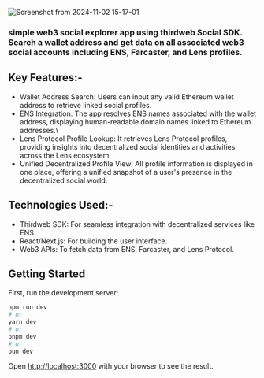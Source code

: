 ![Screenshot from 2024-11-02 15-17-01](https://github.com/user-attachments/assets/f6bb1b2c-b70e-4514-8b5b-0497a1dc334c)

### simple web3 social explorer app using thirdweb Social SDK. Search a wallet address and get data on all associated web3 social accounts including ENS, Farcaster, and Lens profiles.

## Key Features:-
* Wallet Address Search: Users can input any valid Ethereum wallet address to retrieve linked social profiles.
* ENS Integration: The app resolves ENS names associated with the wallet address, displaying human-readable domain names linked to Ethereum addresses.\
* Lens Protocol Profile Lookup: It retrieves Lens Protocol profiles, providing insights into decentralized social identities and activities across the Lens ecosystem.
* Unified Decentralized Profile View: All profile information is displayed in one place, offering a unified snapshot of a user's presence in the decentralized social world.
## Technologies Used:-
* Thirdweb SDK: For seamless integration with decentralized services like ENS.
* React/Next.js: For building the user interface.
* Web3 APIs: To fetch data from ENS, Farcaster, and Lens Protocol.

## Getting Started

First, run the development server:

```bash
npm run dev
# or
yarn dev
# or
pnpm dev
# or
bun dev
```

Open [http://localhost:3000](http://localhost:3000) with your browser to see the result.
